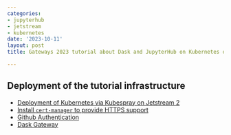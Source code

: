 ```yaml
---
categories:
- jupyterhub
- jetstream
- kubernetes
date: '2023-10-11'
layout: post
title: Gateways 2023 tutorial about Dask and JupyterHub on Kubernetes on Jetstream

---
```


## Deployment of the tutorial infrastructure

* [Deployment of Kubernetes via Kubespray on Jetstream 2](./2023-07-19-jetstream2_kubernetes_kubespray.md) 
* [Install `cert-manager` to provide HTTPS support](./2023-09-26-https-kubernetes-letsencrypt.md)
* [Github Authentication](./2023-10-27-jupyterhub-github-authentication.md)
* [Dask Gateway](./2023-09-28-dask-gateway-jupyterhub.md)
